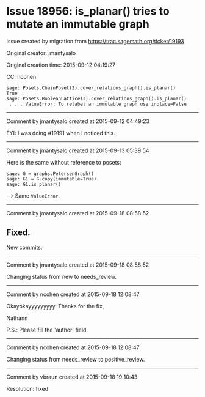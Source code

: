 # Issue 18956: is_planar() tries to mutate an immutable graph

Issue created by migration from https://trac.sagemath.org/ticket/19193

Original creator: jmantysalo

Original creation time: 2015-09-12 04:19:27

CC:  ncohen


```
sage: Posets.ChainPoset(2).cover_relations_graph().is_planar()
True
sage: Posets.BooleanLattice(3).cover_relations_graph().is_planar()
 . . . ValueError: To relabel an immutable graph use inplace=False
```




---

Comment by jmantysalo created at 2015-09-12 04:49:23

FYI: I was doing #19191 when I noticed this.


---

Comment by jmantysalo created at 2015-09-13 05:39:54

Here is the same without reference to posets:


```
sage: G = graphs.PetersenGraph()
sage: G1 = G.copy(immutable=True)
sage: G1.is_planar()
```


--> Same `ValueError`.


---

Comment by jmantysalo created at 2015-09-18 08:58:52

Fixed.
----
New commits:


---

Comment by jmantysalo created at 2015-09-18 08:58:52

Changing status from new to needs_review.


---

Comment by ncohen created at 2015-09-18 12:08:47

Okayokayyyyyyyyy. Thanks for the fix,

Nathann

P.S.: Please fill the 'author' field.


---

Comment by ncohen created at 2015-09-18 12:08:47

Changing status from needs_review to positive_review.


---

Comment by vbraun created at 2015-09-18 19:10:43

Resolution: fixed
